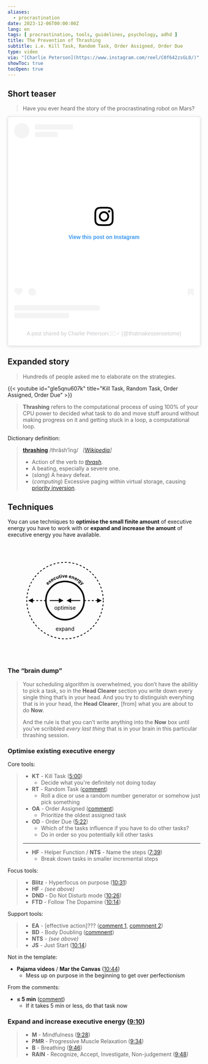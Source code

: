 ```yaml
---
aliases:
  - procrastination
date: 2023-12-06T00:00:00Z
lang: en
tags: [ procrastination, tools, guidelines, psychology, adhd ]
title: The Prevention of Thrashing
subtitle: i.e. Kill Task, Random Task, Order Assigned, Order Due
type: video
via: "[Charlie Peterson](https://www.instagram.com/reel/C0f642zsGL0/)"
showToc: true
tocOpen: true
---
```


## Short teaser

> Have you ever heard the story of the procrastinating robot on Mars?

<blockquote class="instagram-media" data-instgrm-permalink="https://www.instagram.com/reel/C0f642zsGL0/?utm_source=ig_embed&amp;utm_campaign=loading" data-instgrm-version="14" style=" background:#FFF; border:0; border-radius:3px; box-shadow:0 0 1px 0 rgba(0,0,0,0.5),0 1px 10px 0 rgba(0,0,0,0.15); margin: 1px; max-width:540px; min-width:326px; padding:0; width:99.375%; width:-webkit-calc(100% - 2px); width:calc(100% - 2px);"><div style="padding:16px;"> <a href="https://www.instagram.com/reel/C0f642zsGL0/?utm_source=ig_embed&amp;utm_campaign=loading" style=" background:#FFFFFF; line-height:0; padding:0 0; text-align:center; text-decoration:none; width:100%;" target="_blank"> <div style=" display: flex; flex-direction: row; align-items: center;"> <div style="background-color: #F4F4F4; border-radius: 50%; flex-grow: 0; height: 40px; margin-right: 14px; width: 40px;"></div> <div style="display: flex; flex-direction: column; flex-grow: 1; justify-content: center;"> <div style=" background-color: #F4F4F4; border-radius: 4px; flex-grow: 0; height: 14px; margin-bottom: 6px; width: 100px;"></div> <div style=" background-color: #F4F4F4; border-radius: 4px; flex-grow: 0; height: 14px; width: 60px;"></div></div></div><div style="padding: 19% 0;"></div> <div style="display:block; height:50px; margin:0 auto 12px; width:50px;"><svg width="50px" height="50px" viewBox="0 0 60 60" version="1.1" xmlns="https://www.w3.org/2000/svg" xmlns:xlink="https://www.w3.org/1999/xlink"><g stroke="none" stroke-width="1" fill="none" fill-rule="evenodd"><g transform="translate(-511.000000, -20.000000)" fill="#000000"><g><path d="M556.869,30.41 C554.814,30.41 553.148,32.076 553.148,34.131 C553.148,36.186 554.814,37.852 556.869,37.852 C558.924,37.852 560.59,36.186 560.59,34.131 C560.59,32.076 558.924,30.41 556.869,30.41 M541,60.657 C535.114,60.657 530.342,55.887 530.342,50 C530.342,44.114 535.114,39.342 541,39.342 C546.887,39.342 551.658,44.114 551.658,50 C551.658,55.887 546.887,60.657 541,60.657 M541,33.886 C532.1,33.886 524.886,41.1 524.886,50 C524.886,58.899 532.1,66.113 541,66.113 C549.9,66.113 557.115,58.899 557.115,50 C557.115,41.1 549.9,33.886 541,33.886 M565.378,62.101 C565.244,65.022 564.756,66.606 564.346,67.663 C563.803,69.06 563.154,70.057 562.106,71.106 C561.058,72.155 560.06,72.803 558.662,73.347 C557.607,73.757 556.021,74.244 553.102,74.378 C549.944,74.521 548.997,74.552 541,74.552 C533.003,74.552 532.056,74.521 528.898,74.378 C525.979,74.244 524.393,73.757 523.338,73.347 C521.94,72.803 520.942,72.155 519.894,71.106 C518.846,70.057 518.197,69.06 517.654,67.663 C517.244,66.606 516.755,65.022 516.623,62.101 C516.479,58.943 516.448,57.996 516.448,50 C516.448,42.003 516.479,41.056 516.623,37.899 C516.755,34.978 517.244,33.391 517.654,32.338 C518.197,30.938 518.846,29.942 519.894,28.894 C520.942,27.846 521.94,27.196 523.338,26.654 C524.393,26.244 525.979,25.756 528.898,25.623 C532.057,25.479 533.004,25.448 541,25.448 C548.997,25.448 549.943,25.479 553.102,25.623 C556.021,25.756 557.607,26.244 558.662,26.654 C560.06,27.196 561.058,27.846 562.106,28.894 C563.154,29.942 563.803,30.938 564.346,32.338 C564.756,33.391 565.244,34.978 565.378,37.899 C565.522,41.056 565.552,42.003 565.552,50 C565.552,57.996 565.522,58.943 565.378,62.101 M570.82,37.631 C570.674,34.438 570.167,32.258 569.425,30.349 C568.659,28.377 567.633,26.702 565.965,25.035 C564.297,23.368 562.623,22.342 560.652,21.575 C558.743,20.834 556.562,20.326 553.369,20.18 C550.169,20.033 549.148,20 541,20 C532.853,20 531.831,20.033 528.631,20.18 C525.438,20.326 523.257,20.834 521.349,21.575 C519.376,22.342 517.703,23.368 516.035,25.035 C514.368,26.702 513.342,28.377 512.574,30.349 C511.834,32.258 511.326,34.438 511.181,37.631 C511.035,40.831 511,41.851 511,50 C511,58.147 511.035,59.17 511.181,62.369 C511.326,65.562 511.834,67.743 512.574,69.651 C513.342,71.625 514.368,73.296 516.035,74.965 C517.703,76.634 519.376,77.658 521.349,78.425 C523.257,79.167 525.438,79.673 528.631,79.82 C531.831,79.965 532.853,80.001 541,80.001 C549.148,80.001 550.169,79.965 553.369,79.82 C556.562,79.673 558.743,79.167 560.652,78.425 C562.623,77.658 564.297,76.634 565.965,74.965 C567.633,73.296 568.659,71.625 569.425,69.651 C570.167,67.743 570.674,65.562 570.82,62.369 C570.966,59.17 571,58.147 571,50 C571,41.851 570.966,40.831 570.82,37.631"></path></g></g></g></svg></div><div style="padding-top: 8px;"> <div style=" color:#3897f0; font-family:Arial,sans-serif; font-size:14px; font-style:normal; font-weight:550; line-height:18px;">View this post on Instagram</div></div><div style="padding: 12.5% 0;"></div> <div style="display: flex; flex-direction: row; margin-bottom: 14px; align-items: center;"><div> <div style="background-color: #F4F4F4; border-radius: 50%; height: 12.5px; width: 12.5px; transform: translateX(0px) translateY(7px);"></div> <div style="background-color: #F4F4F4; height: 12.5px; transform: rotate(-45deg) translateX(3px) translateY(1px); width: 12.5px; flex-grow: 0; margin-right: 14px; margin-left: 2px;"></div> <div style="background-color: #F4F4F4; border-radius: 50%; height: 12.5px; width: 12.5px; transform: translateX(9px) translateY(-18px);"></div></div><div style="margin-left: 8px;"> <div style=" background-color: #F4F4F4; border-radius: 50%; flex-grow: 0; height: 20px; width: 20px;"></div> <div style=" width: 0; height: 0; border-top: 2px solid transparent; border-left: 6px solid #f4f4f4; border-bottom: 2px solid transparent; transform: translateX(16px) translateY(-4px) rotate(30deg)"></div></div><div style="margin-left: auto;"> <div style=" width: 0px; border-top: 8px solid #F4F4F4; border-right: 8px solid transparent; transform: translateY(16px);"></div> <div style=" background-color: #F4F4F4; flex-grow: 0; height: 12px; width: 16px; transform: translateY(-4px);"></div> <div style=" width: 0; height: 0; border-top: 8px solid #F4F4F4; border-left: 8px solid transparent; transform: translateY(-4px) translateX(8px);"></div></div></div> <div style="display: flex; flex-direction: column; flex-grow: 1; justify-content: center; margin-bottom: 24px;"> <div style=" background-color: #F4F4F4; border-radius: 4px; flex-grow: 0; height: 14px; margin-bottom: 6px; width: 224px;"></div> <div style=" background-color: #F4F4F4; border-radius: 4px; flex-grow: 0; height: 14px; width: 144px;"></div></div></a><p style=" color:#c9c8cd; font-family:Arial,sans-serif; font-size:14px; line-height:17px; margin-bottom:0; margin-top:8px; overflow:hidden; padding:8px 0 7px; text-align:center; text-overflow:ellipsis; white-space:nowrap;"><a href="https://www.instagram.com/reel/C0f642zsGL0/?utm_source=ig_embed&amp;utm_campaign=loading" style=" color:#c9c8cd; font-family:Arial,sans-serif; font-size:14px; font-style:normal; font-weight:normal; line-height:17px; text-decoration:none;" target="_blank">A post shared by Charlie Peterson🤷🏻‍♂️ (@thatmakessensetome)</a></p></div></blockquote>
<script async src="//www.instagram.com/embed.js"></script>

## Expanded story

> Hundreds of people asked me to elaborate on the strategies.

{{< youtube id="gIe5qnu607k" title="Kill Task, Random Task, Order Assigned, Order Due" >}}

> **Thrashing** refers to the computational process of using 100% of your CPU power to decided what task to do and move stuff around without making progress on it and getting stuck in a loop, a computational loop.

Dictionary definition:

> **[thrashing](https://en.wiktionary.org/wiki/thrashing)** /thrăsh′ĭng/ &nbsp; *[[Wikipedia](https://en.wikipedia.org/wiki/Thrashing_(computer_science))]*
>
> * Action of the verb *to [thrash](https://en.wiktionary.org/wiki/thrash#English)*.
> * A beating, especially a severe one.
> * (*slang*) A heavy defeat.
> * (*computing*) Excessive paging within virtual storage, causing [priority inversion](https://en.wikipedia.org/wiki/Priority_inversion).

## Techniques

You can use techniques to **optimise the small finite amount** of executive energy you have to work with or **expand and increase the amount** of executive energy you have available.

<svg width="300" height="300" xmlns="http://www.w3.org/2000/svg">
  <!-- Inner Circle -->
  <circle cx="150" cy="150" r="50" stroke="black" stroke-width="4" fill="none" />
  <text x="150" y="170" font-size="14" text-anchor="middle" alignment-baseline="middle">optimise</text>
  <!-- Left Arrow --><line x1="110" y1="150" x2="140" y2="150" stroke="black" stroke-width="2" marker-end="url(#small-arrow)" />
  <!-- Right Arrow --><line x1="190" y1="150" x2="160" y2="150" stroke="black" stroke-width="2" marker-end="url(#small-arrow)" />

  <!-- Text Along the Outside of the Inner Circle -->
  <defs>
    <path id="innerCirclePath" d="M 90,150 a 60,60 0 1,1 120,0 a 60,60 0 1,1 -120,0" />
  </defs>
  <text font-size="12" text-anchor="middle" font-weight="bold">
    <textPath href="#innerCirclePath" startOffset="25%">executive energy</textPath>
  </text>

  <!-- Outer Circle -->
  <circle cx="150" cy="150" r="100" stroke="black" stroke-width="2" fill="none" stroke-dasharray="5,5" />
  <text x="150" y="225" font-size="14" text-anchor="middle" alignment-baseline="middle">expand</text>
  <!-- Left Arrow --><line x1="100" y1="150" x2="60" y2="150" stroke="black" stroke-width="2" stroke-dasharray="5,5" marker-end="url(#small-arrow)" />
  <!-- Right Arrow --><line x1="200" y1="150" x2="240" y2="150" stroke="black" stroke-width="2" stroke-dasharray="5,5" marker-end="url(#small-arrow)" />

  <!-- Arrowhead -->
  <defs>
    <marker id="small-arrow" markerWidth="6" markerHeight="6" refX="3" refY="3" orient="auto">
      <path d="M0,0 L6,3 L0,6 z" fill="black" />
    </marker>
  </defs>
</svg>

### The “brain dump”

> Your scheduling algorithm is overwhelmed, you don’t have the abilitiy to pick a task, so in the **Head Clearer** section you write down every single thing that’s in your head. And you try to distinguish everyhing that is in your head, the **Head Clearer**, [from] what you are about to do **Now**.
>
> And the rule is that you can’t write anything into the **Now** box until you’ve scribbled *every last thing* that is in your brain in this particular thrashing session.

### Optimise existing executive energy

Core tools:

> * **KT** - Kill Task ([5:00](https://www.youtube.com/watch?v=gIe5qnu607k&t=300s))
>     - Decide what you're definitely not doing today
> * **RT** - Random Task ([comment](https://www.youtube.com/watch?v=gIe5qnu607k&lc=Ugyi0uRtvgqxEhGINpN4AaABAg.9y7ddKMbovi9y7g43B8mfR))
>     - Roll a dice or use a random number generator or somehow just pick something
> * **OA** - Order Assigned ([comment](https://www.youtube.com/watch?v=gIe5qnu607k&lc=Ugyi0uRtvgqxEhGINpN4AaABAg.9y7ddKMbovi9y7g43B8mfR))
>     - Prioritize the oldest assigned task
> * **OD** - Order Due ([5:22](https://www.youtube.com/watch?v=gIe5qnu607k&t=322s))
>     - Which of the tasks influence if you have to do other tasks?
>     - Do in order so you potentially kill other tasks
>
> ---
> 
> * **HF** - Helper Function / **NTS** - Name the steps ([7:39](https://www.youtube.com/watch?v=gIe5qnu607k&t=459s))
>     - Break down tasks in smaller incremental steps

Focus tools:

> * **Blitz** - Hyperfocus on purpose ([10:31](https://www.youtube.com/watch?v=gIe5qnu607k&t=631s))
> * **HF** - *(see above)*
> * **DND** - Do Not Disturb mode ([10:26](https://www.youtube.com/watch?v=gIe5qnu607k&t=626s))
> * **FTD** - Follow The Dopamine ([10:14](https://www.youtube.com/watch?v=gIe5qnu607k&t=614s))

Support tools:

> * **EA** - [effective action]??? ([comment 1](https://www.youtube.com/watch?v=gIe5qnu607k&lc=Ugw-qD3zCV9vh0AxaAZ4AaABAg), [commnent 2](https://www.youtube.com/watch?v=gIe5qnu607k&lc=Ugw-qD3zCV9vh0AxaAZ4AaABAg.A6qlZZIwtLWA6szPmjpJFD))
> * **BD** - Body Doubling ([commnent](https://www.youtube.com/watch?v=gIe5qnu607k&lc=Ugw-qD3zCV9vh0AxaAZ4AaABAg.A6qlZZIwtLWA6szPmjpJFD))
> * **NTS** - *(see above)*
> * **JS** - Just Start ([10:14](https://www.youtube.com/watch?v=gIe5qnu607k&t=614s))

Not in the template:

* **Pajama videos** / **Mar the Canvas** ([10:44](https://www.youtube.com/watch?v=gIe5qnu607k&t=644s))
    - Mess up on purpose in the beginning to get over perfectionism

From the comments:

* **≤ 5 min** ([comment](https://www.youtube.com/watch?v=gIe5qnu607k&lc=UgwmTjhVTJ4iD5E5jVJ4AaABAg))
    - If it takes 5 min or less, do that task now

### Expand and increase executive energy ([9:10](https://www.youtube.com/watch?v=gIe5qnu607k&t=550s))

> * **M** - Mindfulness ([9:28](https://www.youtube.com/watch?v=gIe5qnu607k&t=568s))
> * **PMR** - Progressive Muscle Relaxation ([9:34](https://www.youtube.com/watch?v=gIe5qnu607k&t=574s))
> * **B** - Breathing ([9:46](https://www.youtube.com/watch?v=gIe5qnu607k&t=586s))
> * **RAIN** - Recognize, Accept, Investigate, Non-judgement ([9:48](https://www.youtube.com/watch?v=gIe5qnu607k&t=588s))
